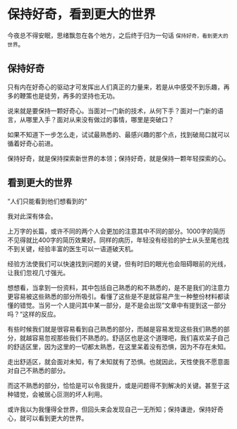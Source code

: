 # 保持好奇，看到更大的世界

今夜总不得安眠，思绪飘忽在各个地方，之后终于归为一句话 `保持好奇，看到更大的世界`。

## 保持好奇

只有内在好奇心的驱动才可发挥出人们真正的力量来，若是从中感受不到乐趣，再多的鞭策也是徒劳，再多的坚持也无功。

说来就是要保持一颗好奇心。当面对一门新的技术，从何下手？面对一门新的语言，从哪里入手？面对从来没有做过的事情，哪里是突破口？

如果不知道下一步怎么走，试试最熟悉的、最感兴趣的那个点，找到破局口就可以循着好奇心前进。

保持好奇，就是保持探索新世界的本领；保持好奇，就是保持一颗年轻探索的心。

## 看到更大的世界

“人们只能看到他们想看到的“

我对此深有体会。

上万字的长篇，或许不同的两个人会更加的注意其中不同的部分。1000字的简历不见得就比400字的简历效果好。同样的病历，年轻没有经验的护士从头至尾也找不到关键，经验丰富的医生可以一语道破天机。

经验方法使我们可以快速找到问题的关键，但有时旧的眼光也会阻碍眼前的光线，让我们忽视几寸强光。

想想看，当拿到一份资料，其中包括自己熟悉的和不熟悉的，是不是我们的注意力更容易被这些熟悉的部分所吸引。看懂了这些是不是就容易产生一种整份材料都读懂的错觉。当另一个人提问其中某一部分，是不是会出现”文章中有提到这一部分吗？“这样的反应。

有些时候我们就是很容易看到自己熟悉的部分，而越是容易发现这些我们熟悉的部分，就越容易忽视那些我们不熟悉的。舒适区也是这个道理吧，我们喜欢呆子自己的舒适区里，因为这里的一切都太熟悉，在这里呆着没有恐惧，因为不存在未知。

走出舒适区，就会面对未知，有了未知就有了恐惧。也就因此，天性使我不愿意面对自己不熟悉的部分。

而这不熟悉的部分，恰恰是可以令我提升，或是问题得不到解决的关键。甚至于这种错觉，会被居心叵测的坏人利用。

或许我以为我懂得全世界，但回头来会发现自己一无所知；保持谦逊，保持好奇心，就可以看到更大的世界。